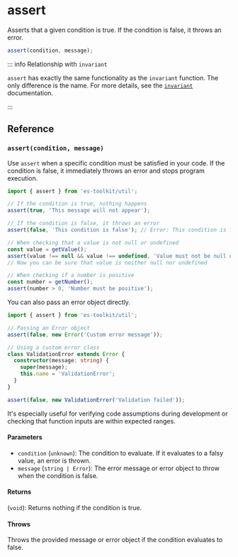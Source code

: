 # assert

Asserts that a given condition is true. If the condition is false, it throws an error.

```typescript
assert(condition, message);
```

::: info Relationship with `invariant`

`assert` has exactly the same functionality as the `invariant` function. The only difference is the name. For more details, see the [`invariant`](./invariant.md) documentation.

:::

## Reference

### `assert(condition, message)`

Use `assert` when a specific condition must be satisfied in your code. If the condition is false, it immediately throws an error and stops program execution.

```typescript
import { assert } from 'es-toolkit/util';

// If the condition is true, nothing happens
assert(true, 'This message will not appear');

// If the condition is false, it throws an error
assert(false, 'This condition is false'); // Error: This condition is false

// When checking that a value is not null or undefined
const value = getValue();
assert(value !== null && value !== undefined, 'Value must not be null or undefined');
// Now you can be sure that value is neither null nor undefined

// When checking if a number is positive
const number = getNumber();
assert(number > 0, 'Number must be positive');
```

You can also pass an error object directly.

```typescript
import { assert } from 'es-toolkit/util';

// Passing an Error object
assert(false, new Error('Custom error message'));

// Using a custom error class
class ValidationError extends Error {
  constructor(message: string) {
    super(message);
    this.name = 'ValidationError';
  }
}

assert(false, new ValidationError('Validation failed'));
```

It's especially useful for verifying code assumptions during development or checking that function inputs are within expected ranges.

#### Parameters

- `condition` (`unknown`): The condition to evaluate. If it evaluates to a falsy value, an error is thrown.
- `message` (`string | Error`): The error message or error object to throw when the condition is false.

#### Returns

(`void`): Returns nothing if the condition is true.

#### Throws

Throws the provided message or error object if the condition evaluates to false.
